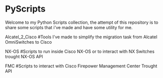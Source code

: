 # PyScripts

Welcome to my Python Scripts collection, the attempt of this repository is to share some scripts that i've made and have some utility for me.

Alcatel_2_Cisco #Tools I've made to simplify the migration task from Alcatel OmniSwitches to Cisco

NX-OS #Scripts to run inside Cisco NX-OS or to interact with NX Switches trought NX-OS API

FMC #Scripts to interact with Cisco Firepower Management Center Trought API